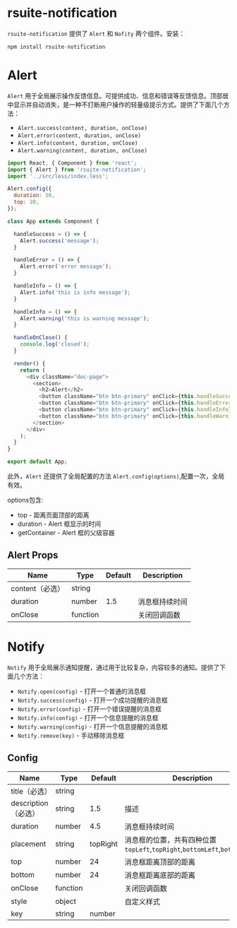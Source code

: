 # rsuite-notification
`rsuite-notification` 提供了 `Alert` 和 `Nofity` 两个组件。安装：

```javascript
npm install rsuite-notification
```
# Alert
`Alert` 用于全局展示操作反馈信息。可提供成功、信息和错误等反馈信息。顶部居中显示并自动消失，是一种不打断用户操作的轻量级提示方式。提供了下面几个方法：

* `Alert.success(content, duration, onClose)`
* `Alert.error(content, duration, onClose)`
* `Alert.info(content, duration, onClose)`
* `Alert.warning(content, duration, onClose)`

```javascript
import React, { Component } from 'react';
import { Alert } from 'rsuite-notification';
import '../src/less/index.less';

Alert.config({
  duration: 50,
  top: 20,
});

class App extends Component {

  handleSuccess = () => {
    Alert.success('message');
  }

  handleError = () => {
    Alert.error('error message');
  }

  handleInfo = () => {
    Alert.info('this is info message');
  }

  handleInfo = () => {
    Alert.warning('this is warning message');
  }

  handleOnClose() {
    console.log('closed');
  }

  render() {
    return (
      <div className="doc-page">
        <section>
          <h2>Alert</h2>
          <button className="btn btn-primary" onClick={this.handleSuccess}>success</button>
          <button className="btn btn-primary" onClick={this.handleError}>error</button>
          <button className="btn btn-primary" onClick={this.handleInfo}>info</button>
          <button className="btn btn-primary" onClick={this.handleWarning}>warning</button>
        </section>
      </div>
    );
  }
}

export default App;
```

此外，`Alert` 还提供了全局配置的方法 `Alert.config(options)`,配置一次，全局有效。

options包含:

* top - 距离页面顶部的距离
* duration - Alert 框显示的时间
* getContainer - Alert 框的父级容器

## Alert Props
Name | Type | Default | Description |
---- | ---- | ------- | ----------- |
content（必选）  | string | |  |  通知内容
duration  | number | 1.5 |  消息框持续时间
onClose | function | | 关闭回调函数


# Notify
`Notify` 用于全局展示通知提醒，通过用于比较复杂，内容较多的通知。提供了下面几个方法：

* `Notify.open(config)` - 打开一个普通的消息框
* `Notify.success(config)` - 打开一个成功提醒的消息框
* `Notify.error(config)` - 打开一个错误提醒的消息框
* `Notify.info(config)` - 打开一个信息提醒的消息框
* `Notify.warning(config)` - 打开一个信息提醒的消息框
* `Notify.remove(key)` - 手动移除消息框

## Config
Name | Type | Default | Description |
---- | ---- | ------- | ----------- |
title（必选）  | string | |  |  标题
description（必选）  | string | 1.5 |  描述
duration  | number | 4.5 |  消息框持续时间
placement | string | topRight | 消息框的位置，共有四种位置 `topLeft`,`topRight`,`bottomLeft`,`bottomRight`
top | number | 24 | 消息框距离顶部的距离
bottom | number | 24 | 消息框距离底部的距离
onClose | function | | 关闭回调函数
style | object | | 自定义样式
key | string|number | | 消息框唯一标识，如果要手动移除消息框，必须填写该字段


